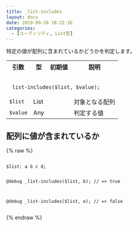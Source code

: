 ```yaml
---
title: _list-includes
layout: docs
date: 2019-09-28 18:22:16
categories:
  - [ユーティリティ, List型]
---
```


特定の値が配列に含まれているかどうかを判定します。

<table>
  <tr>
    <th>引数</th>
    <th>型</th>
    <th>初期値</th>
    <th>説明</th>
  </tr>
  <tr>
    <td colspan="4">
      <pre class="language-scss"><code>
_list-includes($list, $value);
</code></pre>
    </td>
  </tr>
  <tr>
    <td><code>$list</code></td>
    <td>List</td>
    <td></td>
    <td>対象となる配列</td>
  </tr>
  <tr>
    <td><code>$value</code></td>
    <td>Any</td>
    <td></td>
    <td>判定する値</td>
  </tr>
</table>

## 配列に値が含まれているか

<div class="c demo">
  <div class="code">
    {% raw %}
      <pre class="language-scss"><code>
$list: a b c d;

@debug _list-includes($list, b);
// => true

@debug _list-includes($list, e);
// => false
</code></pre>
    {% endraw %}
  </div>
</div>